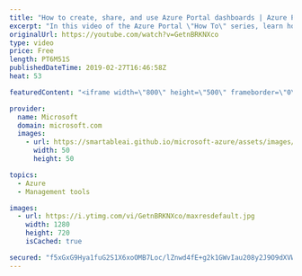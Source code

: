 ```yaml
---
title: "How to create, share, and use Azure Portal dashboards | Azure Portal Series"
excerpt: "In this video of the Azure Portal \"How To\" series, learn how to easily create, share, and use dashboards in the Azure Portal.    Try out these features in the Azure portal: https://ms.portal.azure.com/#home   Keep connected on Twitter: https://twitter.com/AzurePortal   And make sure to keep an eye on"
originalUrl: https://youtube.com/watch?v=GetnBRKNXco
type: video
price: Free
length: PT6M51S
publishedDateTime: 2019-02-27T16:46:58Z
heat: 53

featuredContent: "<iframe width=\"800\" height=\"500\" frameborder=\"0\" src=\"https://www.youtube.com/embed/GetnBRKNXco\" allow=\"accelerometer; autoplay; encrypted-media; gyroscope; picture-in-picture\" allowfullscreen></iframe>"

provider:
  name: Microsoft
  domain: microsoft.com
  images:
    - url: https://smartableai.github.io/microsoft-azure/assets/images/organizations/microsoft.com-50x50.jpg
      width: 50
      height: 50

topics:
  - Azure
  - Management tools

images:
  - url: https://i.ytimg.com/vi/GetnBRKNXco/maxresdefault.jpg
    width: 1280
    height: 720
    isCached: true

secured: "f5xGxG9Hya1fuG2S1X6xoOMB7Loc/lZnwd4fE+g2k1GWvIau208y2J9O9dXVWA1qwnvNTQc2dvB/+xG91plCnamrE4ojDtjTjWGjK4mPL31sMb/GvGDqtSDwow7HmotvhzS5E3JFe6TTNJYoEpB14grYem4myt5GtjUjFSArkZ1+s+nq218S2rOtDAYxGsoA+AqwEeQNpbwq4G9siD4oQeei8V1yiQQcbdwX8rkjzoH0a7iWId0lXCAUzAycUEdEVQSI8JClWaWHLWK6mmJ5MxQUCc/l14WBfhqZnKMyZ+xT0rudEzq+zopLctySmPYmxXlAwn0CGjKi5j54jlq+Z/ExL9ViHI2xFRmCO5L80MmNpphPnYL+fCZguOWfPTT5C9ixWbNxfdbnxA5v3H9M1AIHFwEGKhTnSdsFgLLbzj4=;teXfHYZcNTgJ906ws1NgFw=="
---
```


